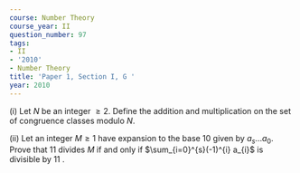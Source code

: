 ```yaml
---
course: Number Theory
course_year: II
question_number: 97
tags:
- II
- '2010'
- Number Theory
title: 'Paper 1, Section I, G '
year: 2010
---
```




(i) Let $N$ be an integer $\geqslant 2$. Define the addition and multiplication on the set of congruence classes modulo $N$.

(ii) Let an integer $M \geqslant 1$ have expansion to the base 10 given by $a_{s} \ldots a_{0}$. Prove that 11 divides $M$ if and only if $\sum_{i=0}^{s}(-1)^{i} a_{i}$ is divisible by 11 .